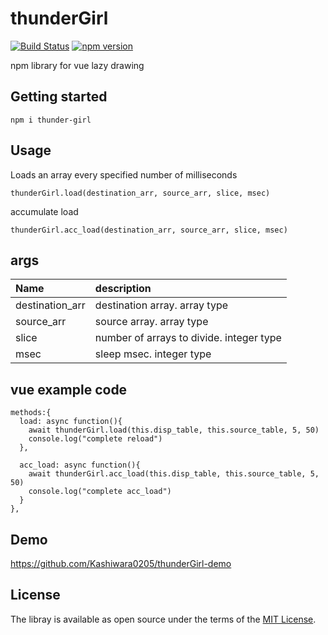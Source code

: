 # thunderGirl
[![Build Status](https://travis-ci.org/Kashiwara0205/thunderGirl.svg?branch=master)](https://travis-ci.org/Kashiwara0205/thunderGirl)
[![npm version](https://badge.fury.io/js/thunder-girl.svg)](https://badge.fury.io/js/thunder-girl)

npm library for vue lazy drawing

## Getting started

```
npm i thunder-girl
```

## Usage
Loads an array every specified number of milliseconds

```
thunderGirl.load(destination_arr, source_arr, slice, msec)
```
accumulate load
```
thunderGirl.acc_load(destination_arr, source_arr, slice, msec)
```

## args
|Name|description|
|:---|:---|
|destination_arr|destination array. array type|
|source_arr|source array. array type|
|slice|number of arrays to divide. integer type|
|msec|sleep msec. integer type|

## vue example code

```
methods:{
  load: async function(){
    await thunderGirl.load(this.disp_table, this.source_table, 5, 50)
    console.log("complete reload")
  },

  acc_load: async function(){
    await thunderGirl.acc_load(this.disp_table, this.source_table, 5, 50)
    console.log("complete acc_load")
  }
},
```

## Demo
https://github.com/Kashiwara0205/thunderGirl-demo

## License
The libray is available as open source under the terms of the [MIT License](http://opensource.org/licenses/MIT).